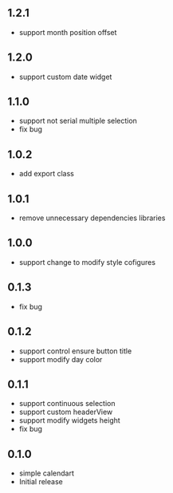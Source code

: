 <!--
 * @Author: zhengzeqin
 * @Date: 2022-07-24 16:01:24
 * @LastEditTime: 2022-10-04 13:09:25
 * @Description: 日历组件
-->
## 1.2.1
*  support month position offset
## 1.2.0
* support custom date widget
## 1.1.0
* support not serial multiple selection
* fix bug
## 1.0.2
* add export class
## 1.0.1
* remove unnecessary dependencies libraries
## 1.0.0
* support change to modify style cofigures
## 0.1.3
* fix bug

## 0.1.2
* support control ensure button title
* support modify day color
## 0.1.1

* support continuous selection
* support custom headerView 
* support modify widgets height
* fix bug

## 0.1.0

* simple calendart
* Initial release